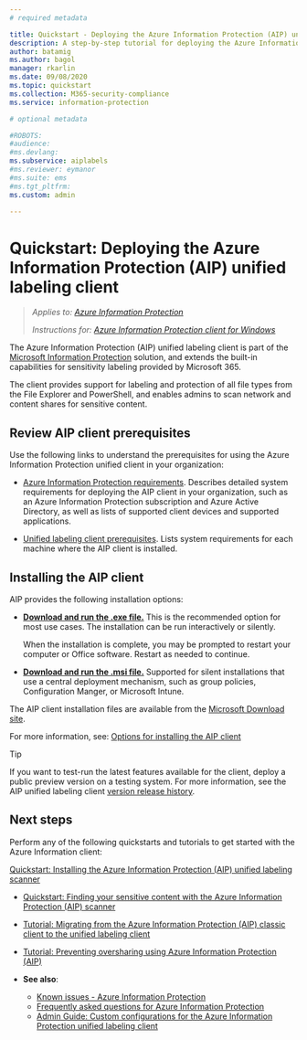 ```yaml
---
# required metadata

title: Quickstart - Deploying the Azure Information Protection (AIP) unified labeling client 
description: A step-by-step tutorial for deploying the Azure Information Protection (AIP) unified labeling client
author: batamig
ms.author: bagol
manager: rkarlin
ms.date: 09/08/2020
ms.topic: quickstart
ms.collection: M365-security-compliance
ms.service: information-protection

# optional metadata

#ROBOTS:
#audience:
#ms.devlang:
ms.subservice: aiplabels
#ms.reviewer: eymanor
#ms.suite: ems
#ms.tgt_pltfrm:
ms.custom: admin

---
```


# Quickstart: Deploying the Azure Information Protection (AIP) unified labeling client

>*Applies to: [Azure Information Protection](https://azure.microsoft.com/pricing/details/information-protection)*
>
> *Instructions for: [Azure Information Protection client for Windows](faqs.md#whats-the-difference-between-the-azure-information-protection-classic-and-unified-labeling-clients)*

The Azure Information Protection (AIP) unified labeling client is part of the [Microsoft Information Protection](https://aka.ms/MIPdocs) solution, and  extends the built-in capabilities for sensitivity labeling provided by Microsoft 365. 

The client provides support for labeling and protection of all file types from the File Explorer and PowerShell, and enables admins to scan network and content shares for sensitive content.

## Review AIP client prerequisites

Use the following links to understand the prerequisites for using the Azure Information Protection unified client in your organization:

- [Azure Information Protection requirements](requirements.md). Describes detailed system requirements for deploying the AIP client in your organization, such as an Azure Information Protection subscription and Azure Active Directory, as well as lists of supported client devices and supported applications.

- [Unified labeling client prerequisites](rms-client/clientv2-admin-guide-install.md#additional-prerequisites-for-the-azure-information-protection-unified-labeling-client). Lists system requirements for each machine where the AIP client is installed.

## Installing the AIP client

AIP provides the following installation options:

- **[Download and run the .exe file.](rms-client/clientv2-admin-guide-install.md#to-install-the-azure-information-protection-unified-labeling-client-by-using-the-executable-installer)** This is the recommended option for most use cases. The installation can be run interactively or silently.

    When the installation is complete, you may be prompted to restart your computer or Office software. Restart as needed to continue.

- **[Download and run the .msi file.](rms-client/clientv2-admin-guide-install.md#to-install-the-azure-information-protection-unified-labeling-client-by-using-the-msi-installer)** Supported for silent installations that use a central deployment mechanism, such as group policies, Configuration Manger, or Microsoft Intune.

The AIP client installation files are available from the [Microsoft Download site](https://www.microsoft.com/download/details.aspx?id=53018). 

For more information, see: [Options for installing the AIP client](rms-client/clientv2-admin-guide-install.md#options-to-install-the-azure-information-protection-unified-labeling-client-for-users)

> [!TIP]
> If you want to test-run the latest features available for the client, deploy a public preview version on a testing system. For more information, see the AIP unified labeling client [version release history](rms-client/unifiedlabelingclient-version-release-history.md).
> 

## Next steps

Perform any of the following quickstarts and tutorials to get started with the Azure Information client:

[Quickstart: Installing the Azure Information Protection (AIP) unified labeling scanner](quickstart-install-scanner.md)
- [Quickstart: Finding your sensitive content with the Azure Information Protection (AIP) scanner](tutorial-scan-networks-and-content.md)
- [Tutorial: Migrating from the Azure Information Protection (AIP) classic client to the unified labeling client](tutorial-migrating-to-ul.md) 
- [Tutorial: Preventing oversharing using Azure Information Protection (AIP)](tutorial-preventing-oversharing.md)

- **See also**:

    - [Known issues - Azure Information Protection](known-issues.md) 
    - [Frequently asked questions for Azure Information Protection](faqs.md) 
    - [Admin Guide: Custom configurations for the Azure Information Protection unified labeling client](rms-client/clientv2-admin-guide-customizations.md)        
    
